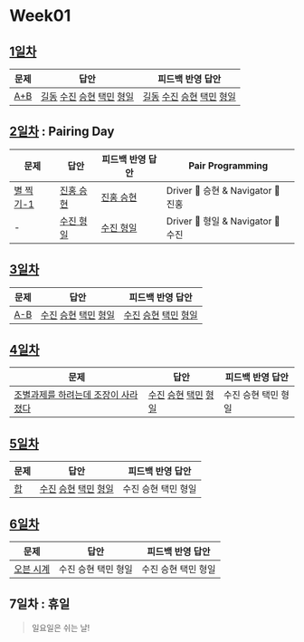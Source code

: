 # Week01

## [1일차](Day1)

| 문제                                        | 답안                                                                                                                                        | 피드백 반영 답안                                                                                                                                           |
| ------------------------------------------- | ------------------------------------------------------------------------------------------------------------------------------------------- | ---------------------------------------------------------------------------------------------------------------------------------------------------------- |
| [A+B](https://www.acmicpc.net/problem/1000) | [길동](Day01/bj1000_hgd.js) [수진](Day01/bj1000_ksj.js) [승현](Day01/bj1000_lsh.js) [택민](Day01/bj1000_jtm.js) [형일](Day01/bj1000_jhi.js) | [길동](Day01/bj1000_hgd_fb.js) [수진](Day01/bj1000_ksj_fb.js) [승현](Day01/bj1000_lsh_fb.js) [택민](Day01/bj1000_jtm_fb.js) [형일](Day01/bj1000_jhi_fb.js) |

## [2일차](Day2) : Pairing Day

| 문제                                              | 답안                                 | 피드백 반영 답안                        | Pair Programming                   |
| ------------------------------------------------- | ------------------------------------ | --------------------------------------- | ---------------------------------- |
| [별 찍기-1](https://www.acmicpc.net/problem/2438) | [진홍 승현](Day02/bj2438_kjh_lsh.js) | [진홍 승현](Day02/bj2438_kjh_lsh_fb.js) | Driver 🚗 승현 & Navigator 🧭 진홍 |
| -                                                 | [수진 형일](Day02/bj2438_jhi_ksj.js) | [수진 형일](Day02/bj2438_jhi_ksj_fb.js) | Driver 🚗 형일 & Navigator 🧭 수진 |

## [3일차](Day3)

| 문제                                        | 답안                                                                                                            | 피드백 반영 답안                                                                                                            |
| ------------------------------------------- | --------------------------------------------------------------------------------------------------------------- | --------------------------------------------------------------------------------------------------------------------------- |
| [A-B](https://www.acmicpc.net/problem/1001) | [수진](Day03/bj1001_ksj.js) [승현](Day03/bj1001_lsh.js) [택민](Day03/bj1001_jtm.js) [형일](Day03/bj1001_jhi.js) | [수진](Day03/bj1001_ksj_fb.js) [승현](Day03/bj1001_lsh_fb.js) [택민](Day03/bj1001_jtm_fb.js) [형일](Day03/bj1001_jhi_fb.js) |

## [4일차](Day4)

| 문제                                                                         | 답안                                                                                                                | 피드백 반영 답안    |
| ---------------------------------------------------------------------------- | ------------------------------------------------------------------------------------------------------------------- | ------------------- |
| [조별과제를 하려는데 조장이 사라졌다](https://www.acmicpc.net/problem/15727) | [수진](Day04/bj15727_ksj.js) [승현](Day04/bj15727_lsh.js) [택민](Day04/bj15727_jtm.js) [형일](Day04/bj15727_jhi.js) | 수진 승현 택민 형일 |

## [5일차](Day5)

| 문제                                       | 답안                                                                                                            | 피드백 반영 답안    |
| ------------------------------------------ | --------------------------------------------------------------------------------------------------------------- | ------------------- |
| [합](https://www.acmicpc.net/problem/8393) | [수진](Day05/bj8393_ksj.js) [승현](Day05/bj8393_lsh.js) [택민](Day05/bj8393_jtm.js) [형일](Day05/bj8393_jhi.js) | 수진 승현 택민 형일 |

## [6일차](Day6)

| 문제                                              | 답안                | 피드백 반영 답안    |
| ------------------------------------------------- | ------------------- | ------------------- |
| [오븐 시계](https://www.acmicpc.net/problem/2525) | 수진 승현 택민 형일 | 수진 승현 택민 형일 |

## 7일차 : 휴일

> 일요일은 쉬는 날!
